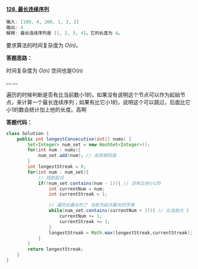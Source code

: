 #### [128. 最长连续序列](https://leetcode-cn.com/problems/longest-consecutive-sequence/)

```java
输入: [100, 4, 200, 1, 3, 2]
输出: 4
解释: 最长连续序列是 [1, 2, 3, 4]。它的长度为 4。
```

要求算法的时间复杂度为 *O(n)*。



**答题思路：**

时间复杂度为 *O(n)*  空间也是O(n)

<img src="https://assets.leetcode-cn.com/solution-static/128/1.PNG" alt="img" style="zoom: 33%;" />

<img src="https://assets.leetcode-cn.com/solution-static/128/2.PNG" alt="img" style="zoom:33%;" />

遍历的时候判断是否有比当前数小1的，如果没有说明这个节点可以作为起始节点，来计算一个最长连续序列；如果有比它小1的，说明这个可以跳过，后面比它小1的数会统计加上他的长度。高啊 

**答题代码：**

```java
class Solution {
    public int longestConsecutive(int[] nums) {
        Set<Integer> num_set = new HashSet<Integer>();
        for(int num : nums){
            num_set.add(num); // 去除相同值
        }
        int longestStreak = 0;
        for(int num : num_set){
            // 找到起点
            if(!num_set.contains(num - 1)){ // 没有比他小1的
                int currentNum = num;
                int currentStreak = 1;

                // 遍历出最长的了 当前为起点最长的字串
                while(num_set.contains(currentNum + 1)){ // 比当前大 1 
                    currentNum += 1;
                    currentStreak += 1;
                }
                longestStreak = Math.max(longestStreak,currentStreak);
            }
        }
        return longestStreak;
    }
}
```


